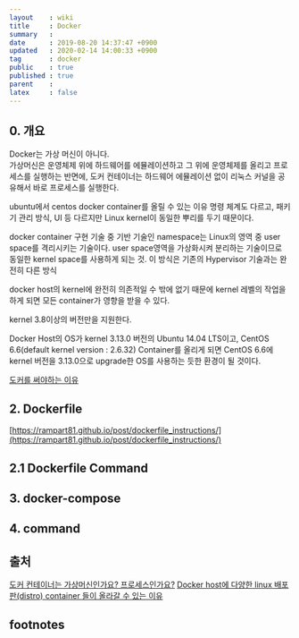 ```yaml
---
layout    : wiki
title     : Docker
summary   : 
date      : 2019-08-20 14:37:47 +0900
updated   : 2020-02-14 14:00:33 +0900
tag       : docker
public    : true
published : true
parent    : 
latex     : false
---
```


## 0. 개요
Docker는 가상 머신이 아니다.  
가상머신은 운영체제 위에 하드웨어를 에뮬레이션하고 그 위에 운영체제를 올리고 프로세스를 실행하는 반면에, 도커 컨테이너는 하드웨어 에뮬레이션 없이 리눅스 커널을 공유해서 바로 프로세스를 실행한다. 


ubuntu에서 centos docker container를 올릴 수 있는 이유
명령 체계도 다르고, 패키기 관리 방식, UI 등 다르지만 Linux kernel이 동일한 뿌리를 두기 때문이다. 


docker container 구현 기술 중 기반 기술인 namespace는 Linux의 영역 중 user space를 격리시키는 기술이다.
user space영역을 가상화시켜 분리하는 기술이므로 동일한 kernel space를 사용하게 되는 것. 이 방식은 기존의 Hypervisor 기술과는 완전히 다른 방식

docker host의 kernel에 완전히 의존적일 수 밖에 없기 때문에 kernel 레벨의 작업을 하게 되면 모든 container가 영향을 받을 수 있다.

kernel 3.8이상의 버전만을 지원한다.

Docker Host의 OS가 kernel 3.13.0 버전의 Ubuntu 14.04 LTS이고, CentOS 6.6(default kernel version : 2.6.32) Container를 올리게 되면 CentOS 6.6에 kernel 버전을 3.13.0으로 upgrade한 OS를 사용하는 듯한 환경이 될 것이다.

[도커를 써야하는 이유](https://www.44bits.io/ko/post/why-should-i-use-docker-container)


## 2. Dockerfile
[https://rampart81.github.io/post/dockerfile_instructions/](https://rampart81.github.io/post/dockerfile_instructions/)



## 2.1 Dockerfile Command

## 3. docker-compose

## 4. command





## 출처
[도커 컨테이너는 가상머신인가요? 프로세스인가요?](https://www.44bits.io/ko/post/is-docker-container-a-virtual-machine-or-a-process)
[Docker host에 다양한 linux 배포판(distro) container 들이 올라갈 수 있는 이유](https://bluese05.tistory.com/10)



## footnotes
